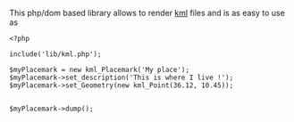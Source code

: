 This php/dom based library allows to render [kml](http://en.wikipedia.org/wiki/Keyhole_Markup_Language) files and is as easy to use as

```
<?php

include('lib/kml.php');

$myPlacemark = new kml_Placemark('My place');
$myPlacemark->set_description('This is where I live !');
$myPlacemark->set_Geometry(new kml_Point(36.12, 10.45));


$myPlacemark->dump();
```